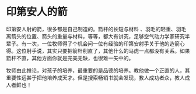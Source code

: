 # 印第安人的箭

印第安人射的箭，很多都是自己制造的。箭杆的长短与材料 、羽毛的轻重、羽毛离箭头的位置、箭头的重量与材料，等等，都大有讲究，足够空气动力学家研究半辈子。有一次，一位牧师得了个机会问一位有经验的印第安射手关于他的造箭心得。这位射手说，其实只要把箭杆削直了，其他什么的马虎一点都没有关系。如果箭杆不直，其他方面你就是完美无缺，也很难一矢中的。 

牧师由此推论，对孩子的培养，最重要的是品德的培养。教他做一个正直的人，其重要性远甚于把他培养成天才。但是搜索畅销书就会发现，教人成功者众，教人成人者鲜也！
